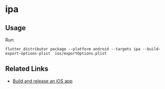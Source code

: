 # ipa

## Usage

Run:

```
flutter_distributor package --platform android --targets ipa --build-export-options-plist  ios/exportOptions.plist
```

## Related Links

* [Build and release an iOS app](https://docs.flutter.dev/deployment/ios)
